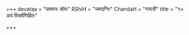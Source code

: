 +++
devataa = "पवमानः सोमः"
RShiH = "जमदग्निः"
ChandaH = "गायत्री"
title = "१० अयं विचर्षणिर्हितः"

+++
